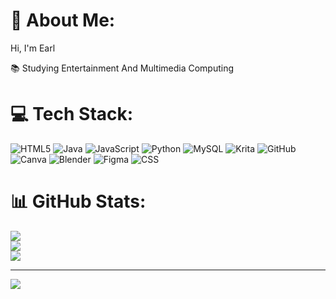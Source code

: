 # 💫 About Me:
Hi, I'm Earl<br>

📚 Studying Entertainment And Multimedia Computing<br> 

# 💻 Tech Stack:
![HTML5](https://img.shields.io/badge/html5-%23E34F26.svg?style=for-the-badge&logo=html5&logoColor=white) ![Java](https://img.shields.io/badge/java-%23ED8B00.svg?style=for-the-badge&logo=openjdk&logoColor=white) ![JavaScript](https://img.shields.io/badge/javascript-%23323330.svg?style=for-the-badge&logo=javascript&logoColor=%23F7DF1E) ![Python](https://img.shields.io/badge/python-3670A0?style=for-the-badge&logo=python&logoColor=ffdd54) ![MySQL](https://img.shields.io/badge/mysql-4479A1.svg?style=for-the-badge&logo=mysql&logoColor=white) ![Krita](https://img.shields.io/badge/Krita-203759?style=for-the-badge&logo=krita&logoColor=EEF37B) ![GitHub](https://img.shields.io/badge/github-%23121011.svg?style=for-the-badge&logo=github&logoColor=white) ![Canva](https://img.shields.io/badge/Canva-%2300C4CC.svg?style=for-the-badge&logo=Canva&logoColor=white) ![Blender](https://img.shields.io/badge/blender-%23F5792A.svg?style=for-the-badge&logo=blender&logoColor=white) ![Figma](https://img.shields.io/badge/figma-%23F24E1E.svg?style=for-the-badge&logo=figma&logoColor=white) ![CSS](https://img.shields.io/badge/CSS-1572B6?logo=css3&logoColor=fff)
# 📊 GitHub Stats:
![](https://github-readme-stats.vercel.app/api?username=eaangelo&theme=dark&hide_border=false&include_all_commits=false&count_private=false)<br/>
![](https://nirzak-streak-stats.vercel.app/?user=eaangelo&theme=dark&hide_border=false)<br/>
![](https://github-readme-stats.vercel.app/api/top-langs/?username=eaangelo&theme=dark&hide_border=false&include_all_commits=false&count_private=false&layout=compact)

---
[![](https://visitcount.itsvg.in/api?id=eaangelo&icon=0&color=0)](https://visitcount.itsvg.in)

<!-- Proudly created with GPRM ( https://gprm.itsvg.in ) -->
